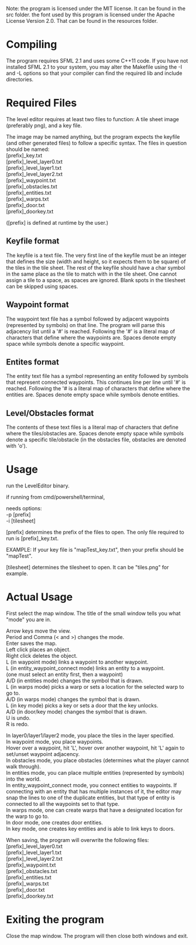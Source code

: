 Note: the program is licensed under the MIT license. It can
be found in the src folder. the font used by this program is licensed
under the Apache License Version 2.0. That can be found in the resources
folder.

# Compiling

The program requires SFML 2.1 and uses some C++11 code.
If you have not installed SFML 2.1 to your system, you may alter the
Makefile using the -I and -L options so that your compiler can find
the required lib and include directories.

# Required Files

The level editor requires at least two files to function:
A tile sheet image (preferably png), and a key file.

The image may be named anything, but the program expects the keyfile (and
other generated files) to follow a specific syntax.
The files in question should be named:  
\[prefix\]\_key.txt  
\[prefix\]\_level\_layer0.txt  
\[prefix\]\_level\_layer1.txt  
\[prefix\]\_level\_layer2.txt  
\[prefix\]\_waypoint.txt  
\[prefix\]\_obstacles.txt  
\[prefix\]\_entities.txt  
\[prefix\]\_warps.txt  
\[prefix\]\_door.txt  
\[prefix\]\_doorkey.txt


(\[prefix\] is defined at runtime by the user.)

## Keyfile format

The keyfile is a text file.
The very first line of the keyfile must be an integer that defines the size
(width and height, so it expects them to be square) of the tiles in the tile
sheet.
The rest of the keyfile should have a char symbol in the same place as the
tile to match with in the tile sheet. One cannot assign a tile to a space,
as spaces are ignored. Blank spots in the tilesheet can be skipped using
spaces.

## Waypoint format

The waypoint text file has a symbol followed by adjacent waypoints
(represented by symbols) on that line. The program will parse this
adjacency list until a '#' is reached. Following the '#' is a literal
map of characters that define where the waypoints are. Spaces denote
empty space while symbols denote a specific waypoint.

## Entites format

The entity text file has a symbol representing an entity followed by symbols
that represent connected waypoints. This continues line per line until '#'
is reached. Following the '# is a literal map of characters that define where
the entities are. Spaces denote empty space while symbols denote entities.

## Level/Obstacles format

The contents of these text files is a literal map of characters that define
where the tiles/obstacles are. Spaces denote empty space while symbols denote
a specific tile/obstacle (in the obstacles file, obstacles are denoted with
'o').

# Usage

run the LevelEditor binary.

if running from cmd/powershell/terminal,

needs options:  
-p \[prefix\]  
-i \[tilesheet\]

\[prefix\] determines the prefix of the files to open.
The only file required to run is \[prefix\]\_key.txt.

EXAMPLE: If your key file is "mapTest_key.txt",
then your prefix should be "mapTest".

\[tilesheet\] determines the tilesheet to open.
It can be "tiles.png" for example.

# Actual Usage

First select the map window.
The title of the small window tells you what "mode" you are in.

Arrow keys move the view.  
Period and Comma (< and >) changes the mode.  
Enter saves the map.  
Left click places an object.  
Right click deletes the object.  
L (in waypoint mode) links a waypoint to another waypoint.  
L (in entity\_waypoint\_connect mode) links an entity to a waypoint.  
(one must select an entity first, then a waypoint)  
A/D (in entities mode) changes the symbol that is drawn.  
L (in warps mode) picks a warp or sets a location for the selected warp to go to.  
A/D (in warps mode) changes the symbol that is drawn.  
L (in key mode) picks a key or sets a door that the key unlocks.  
A/D (in door/key mode) changes the symbol that is drawn.  
U is undo.  
R is redo.


In layer0/layer1/layer2 mode, you place the tiles in the layer specified.  
In waypoint mode, you place waypoints.  
Hover over a waypoint, hit 'L', hover over another waypoint, hit 'L' again to set/unset waypoint adjacency.  
In obstacles mode, you place obstacles (determines what the player cannot walk through).  
In entities mode, you can place multiple entities (represented by symbols) into the world.  
In entity\_waypoint\_connect mode, you connect entities to waypoints. If connecting with an entity
that has multiple instances of it, the editor may snap the lines to one of the duplicate entities,
but that type of entity is connected to all the waypoints set to that type.  
In warps mode, one can create warps that have a designated location for the warp to go to.  
In door mode, one creates door entities.  
In key mode, one creates key entities and is able to link keys to doors.

When saving, the program will overwrite the following files:  
\[prefix\]\_level\_layer0.txt  
\[prefix\]\_level\_layer1.txt  
\[prefix\]\_level\_layer2.txt  
\[prefix\]\_waypoint.txt  
\[prefix\]\_obstacles.txt  
\[prefix\]\_entities.txt  
\[prefix\]\_warps.txt  
\[prefix\]\_door.txt  
\[prefix\]\_doorkey.txt


# Exiting the program

Close the map window. The program will then close both windows and exit.
